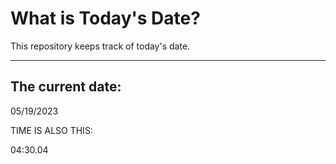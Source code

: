 # What is Today's Date?
This repository keeps track of today's date.
* * *
 
## The current date:  
 05/19/2023 
  
  
 TIME IS ALSO THIS: 
  
 04:30.04 
  
  
